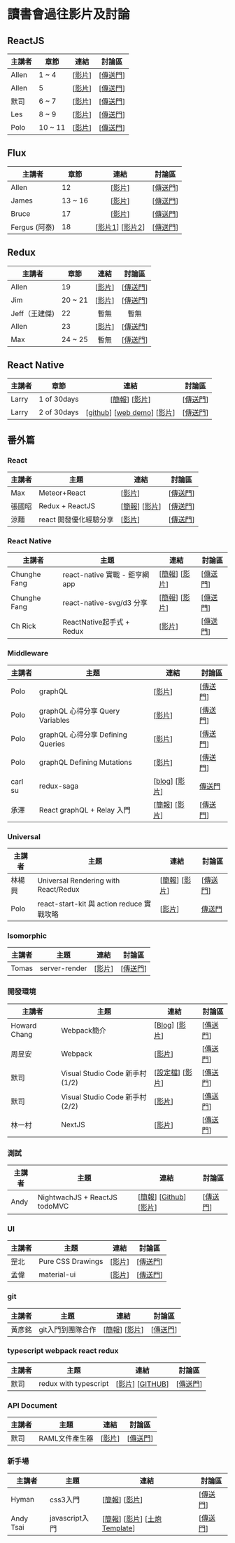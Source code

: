 # 讀書會過往影片及討論

## ReactJS

| 主講者 | 章節 | 連結 | 討論區 |
| ------ | ------ | :------: | :------: |
| Allen | 1 ~ 4 | [[影片](https://www.youtube.com/watch?v=EkjdBs1Fzeo&index=1&list=PLjCvPv97gItIvMkDEot1vYH6NmE6EwO56)] | [[傳送門](https://github.com/onlinereadbook/bookreactjs/issues/4)] |
| Allen | 5 | [[影片](https://www.youtube.com/watch?v=oJ6WZjFrUHc&index=2&list=PLjCvPv97gItIvMkDEot1vYH6NmE6EwO56)] | [[傳送門](https://github.com/onlinereadbook/bookreactjs/issues/5)] |
| 默司 | 6 ~ 7 | [[影片](https://www.facebook.com/mosluce/videos/10210633331609210/)] | [[傳送門](https://github.com/onlinereadbook/bookreactjs/issues/6)] |
| Les | 8 ~ 9 | [[影片](https://www.youtube.com/watch?v=6LbyW6xC8gM&feature=youtu.be)] | [[傳送門](https://github.com/onlinereadbook/bookreactjs/issues/7)] |
| Polo | 10 ~ 11 | [[影片](https://www.youtube.com/watch?v=1z7o9mHLrK0&feature=youtu.be)] | [[傳送門](https://github.com/onlinereadbook/bookreactjs/issues/8)] |

## Flux

| 主講者 | 章節 | 連結 | 討論區 |
| ------ | ------ | :------: | :-----: |
| Allen | 12 | [[影片](https://www.youtube.com/watch?v=2cfMA0uDOYE&index=3&list=PLjCvPv97gItIvMkDEot1vYH6NmE6EwO56)] | [[傳送門](https://github.com/onlinereadbook/bookreactjs/issues/9)] |
| James | 13 ~ 16 | [[影片](https://youtu.be/RgB_2R8j3L8)] | [[傳送門](https://github.com/onlinereadbook/bookreactjs/issues/10)] |
| Bruce | 17 | [[影片](https://youtu.be/hxtU9-3ZaSU)] | [[傳送門](https://github.com/onlinereadbook/bookreactjs/issues/11)] |
| Fergus (阿泰) | 18 | [[影片1](https://www.youtube.com/watch?v=cv57Pbry_Ec)] [[影片2](https://www.youtube.com/watch?v=qdUlfiDbCcI&feature=youtu.be)] | [[傳送門](https://github.com/onlinereadbook/bookreactjs/issues/12)] |

## Redux

| 主講者 | 章節 | 連結 | 討論區 |
| ------ | ------ | :------: | :-----: |
| Allen | 19 | [[影片](https://youtu.be/upq6WEAAE3Y)] | [[傳送門](https://github.com/onlinereadbook/bookreactjs/issues/13)] |
| Jim | 20 ~ 21 | [[影片](https://www.facebook.com/jim20515/videos/10210631281448748/)] | [[傳送門](https://github.com/onlinereadbook/bookreactjs/issues/14)] |
| Jeff（王建傑) | 22 | 暫無 | 暫無 |
| Allen | 23 | [[影片](https://www.youtube.com/watch?v=CHGis9H7SDA&feature=youtu.be)] | [[傳送門](https://github.com/onlinereadbook/bookreactjs/issues/29)] |
| Max | 24 ~ 25 | 暫無 | [[傳送門](https://github.com/onlinereadbook/bookreactjs/issues/27)] |

## React Native

| 主講者 | 章節 | 連結 | 討論區 |
| ------ | ------ | :------: | :-----: |
| Larry | 1 of 30days | [[簡報](https://hackmd.io/p/ByV3Mjn2#/)] [[影片](https://www.youtube.com/watch?v=b5CmTo5JufU&feature=youtu.be)] | [[傳送門](https://github.com/onlinereadbook/bookreactjs/issues/15)] |
| Larry | 2 of 30days | [[github](https://github.com/larry0220/MysteryC)] [[web demo](https://preview.c9users.io/larry0220/mystery-c/mystery-c-web/index.html)] [[影片](https://www.youtube.com/watch?v=k9d40rMdtJA&t=1878s)] | [[傳送門](https://github.com/onlinereadbook/bookreactjs/issues/32)] |

## 番外篇

### React

| 主講者 | 主題 | 連結 | 討論區 |
| ------ | ------ | ------ | ----- |
| Max | Meteor+React | [[影片](https://www.youtube.com/watch?v=HNEZ677A7eM)] | [[傳送門](https://github.com/onlinereadbook/bookreactjs/issues/18)] |
| 張國昭 | Redux + ReactJS | [[簡報](http://www.slideshare.net/ssusercab70d/reduxreact-js)] [[影片](https://www.youtube.com/watch?v=FAdOex9v6Yw)] | [[傳送門](https://github.com/onlinereadbook/bookreactjs/issues/1)] |
| 涼麵 | react 開發優化經驗分享 | [[影片](https://www.facebook.com/readbook999/videos/1822831534625935/)] | [[傳送門](https://github.com/onlinereadbook/bookreactjs/issues/34)] |

### React Native

| 主講者 | 主題 | 連結 | 討論區 |
| ------ | ------ | ------ | ----- |
| Chunghe Fang | react-native 實戰 - 鉅亨網 app | [[簡報](https://docs.google.com/presentation/d/1F27AKUZMgoaenTz0xqRCaDp2rbWgjRRzMtAU8Ubm9t8/edit#slide=id.p)] [[影片](https://youtu.be/NEmQAC9IMLk)] | [[傳送門](https://github.com/onlinereadbook/bookreactjs/issues/3)] |
| Chunghe Fang | react-native-svg/d3 分享 | [[簡報](https://github.com/chunghe/React-Native-Stock-Chart)] [[影片](https://youtu.be/qeB0pEIajbU)] | [[傳送門](https://github.com/onlinereadbook/bookreactjs/issues/16)] |
| Ch Rick | ReactNative起手式 + Redux | [[影片](https://www.youtube.com/watch?v=RLUqAgbSrPA)] | [[傳送門](https://github.com/onlinereadbook/bookreactjs/issues/39)] |

### Middleware

| 主講者 | 主題 | 連結 | 討論區 |
| ------ | ------ | ------ | ----- |
| Polo | graphQL | [[影片](https://www.youtube.com/watch?v=oi2hfP5WmV8&feature=youtu.be)] | [[傳送門](https://github.com/onlinereadbook/bookreactjs/issues/19)] |
| Polo | graphQL 心得分享 Query Variables | [[影片](https://www.youtube.com/watch?v=Dt__SbPj5tw&feature=youtu.be)] | [[傳送門](https://github.com/onlinereadbook/bookreactjs/issues/21)] |
| Polo | graphQL 心得分享 Defining Queries | [[影片](https://www.youtube.com/watch?v=PcO10aBvnA0&feature=youtu.be)] | [[傳送門](https://github.com/onlinereadbook/bookreactjs/issues/22)] |
| Polo | graphQL Defining Mutations | [[影片](https://www.youtube.com/watch?v=ss1vTRAoj-g&feature=youtu.be)] | [[傳送門](https://github.com/onlinereadbook/bookreactjs/issues/23)] |
| carl su | redux-saga | [[blog](https://quip.com/dKmFAdA4a2x0)] [[影片](https://www.youtube.com/watch?v=7z2_clNBUy0)] | [傳送門](https://github.com/onlinereadbook/bookreactjs/issues/31) |
| 承澤 | React graphQL + Relay 入門 | [[簡報](http://www.slideshare.net/ChenTsuLin/graphgl-relay-introduction)] [[影片](https://youtu.be/K0WEazN9Nf4)] | [[傳送門](https://github.com/onlinereadbook/bookreactjs/issues/41)] |

### Universal

| 主講者 | 主題 | 連結 | 討論區 |
| ------ | ------ | ------ | ----- |
| 林楊興 | Universal Rendering with React/Redux | [[簡報](http://bit.ly/2bwm6Jd)] [[影片](https://youtu.be/xoMGdasN6cw)] | [[傳送門](https://github.com/onlinereadbook/bookreactjs/issues/17)] |
| Polo | react-start-kit 與 action reduce 實戰攻略 | [[影片](https://www.youtube.com/watch?v=y6hOTP9_Mog&feature=youtu.be)] | [傳送門](https://github.com/onlinereadbook/bookreactjs/issues/28) |

### Isomorphic

| 主講者 | 主題 | 連結 | 討論區 |
| ------ | ------ | ------ | ----- |
| Tomas | server-render | [[影片](https://www.youtube.com/watch?v=BbVWl1LStIY)] | [[傳送門](https://github.com/onlinereadbook/bookreactjs/issues/38)] |


### 開發環境

| 主講者 | 主題 | 連結 | 討論區 |
| ------ | ------ | ------ | ----- |
| Howard Chang | Webpack簡介 |  [[Blog](https://rhadow.github.io/2015/04/02/webpack-workflow/)] [[影片](https://www.youtube.com/watch?v=JRIPGi7QUmk)] | [[傳送門](https://github.com/onlinereadbook/bookreactjs/issues/24)] |
| 周昱安 | Webpack | [[影片](https://www.youtube.com/watch?v=KEtmaPM_CJI)] | [[傳送門](https://github.com/onlinereadbook/bookreactjs/issues/25)] |
| 默司 | Visual Studio Code 新手村 (1/2) | [[設定檔](https://github.com/mosluce/vscode-quick-start/tree/master/settings)] [[影片](https://www.youtube.com/watch?v=iWsWLv2YzzE)] | [[傳送門](https://github.com/onlinereadbook/bookreactjs/issues/33)] |
| 默司 | Visual Studio Code 新手村 (2/2) | [[影片](https://www.facebook.com/readbook999/videos/1821206701455085/)] | [[傳送門](https://github.com/onlinereadbook/bookreactjs/issues/33)] |
| 林一村 | NextJS | [[影片](https://goo.gl/EUqvIT)] | [[傳送門](https://github.com/onlinereadbook/bookreactjs/issues/36)] |

### 測試

| 主講者 | 主題 | 連結 | 討論區 |
| ------ | ------ | ------ | ----- |
| Andy | NightwachJS + ReactJS todoMVC | [[簡報](https://hackmd.io/p/S1XNx8TT)] [[Github](https://github.com/bbandydd/nightwatch_example)] [[影片](https://www.facebook.com/bbandydd/videos/o.1115696048514831/1323201874357557/?type=2&theater&notif_t=video_processed&notif_id=1475507491997752)] | [[傳送門](https://github.com/onlinereadbook/bookreactjs/issues/26)] |

### UI

| 主講者 | 主題 | 連結 | 討論區 |
| ------ | ------ | ------ | ----- |
| 罡北 | Pure CSS Drawings | [[影片](https://www.youtube.com/watch?v=PlsvW-w0VaE&feature=youtu.be)] | [[傳送門](https://github.com/onlinereadbook/bookreactjs/issues/30)] |
| 孟偉 | material-ui | [[影片](https://www.facebook.com/readbook999/videos/1822832427959179/?hc_ref=NEWSFEED)] | [[傳送門](https://github.com/onlinereadbook/bookreactjs/issues/35)] |

### git

| 主講者 | 主題 | 連結 | 討論區 |
| ------ | ------ | ------ | ----- |
| 黃彥銘 | git入門到團隊合作 | [[簡報](https://www.slideshare.net/secret/retavuvmp0Vbun)] [[影片](https://www.youtube.com/watch?v=DqYJwg6dvJo&feature=youtu.be)] | [[傳送門](https://github.com/onlinereadbook/bookreactjs/issues/20)] |


### typescript webpack react redux 

| 主講者 | 主題 | 連結 | 討論區 |
| ------ | ------ | ------ | ----- |
| 默司 | redux with typescript |[[影片](https://www.youtube.com/watch?v=WzrLmp-1dYg)] [[GITHUB](https://github.com/mosluce/react-typescript)] | [[傳送門](https://github.com/onlinereadbook/bookreactjs/issues/37)]  |


### API Document

| 主講者 | 主題 | 連結 | 討論區 |
| ------ | ------ | ------ | ----- |
| 默司 | RAML文件產生器 |[[影片](https://www.youtube.com/watch?v=fqoAG2GTIww)] | [[傳送門](https://github.com/onlinereadbook/bookreactjs/issues/40)]  |


### 新手場

| 主講者 | 主題 | 連結 | 討論區 |
| ------ | ------ | ------ | ----- |
| Hyman | css3入門 | [[簡報](https://hackmd.io/p/r1hurIObg#/)] [[影片](https://youtu.be/xfbDj7Je21E)] | [[傳送門](https://github.com/onlinereadbook/bookreactjs/issues/42)] |
| Andy Tsai | javascript入門 | [[簡報](https://hackmd.io/p/r1Igzkvgl#/)] [[影片](https://www.youtube.com/watch?v=SjVbDOP4-zM)] [[土炮Template](https://github.com/bbandydd/ManualTemplate)] | [[傳送門](https://github.com/onlinereadbook/bookreactjs/issues/43)] |

